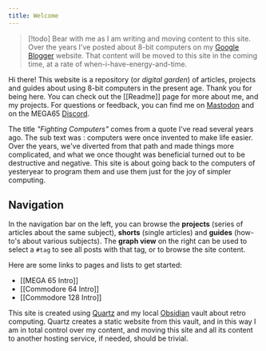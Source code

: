 ```yaml
---
title: Welcome
---
```

>[!todo]
>Bear with me as I am writing and moving content to this site. Over the years I've posted about 8-bit computers on my [Google Blogger](https://devdef.blogspot.com/) website. That content will be moved to this site in the coming time, at a rate of when-i-have-energy-and-time.

Hi there! This website is a repository (or *digital garden*) of articles, projects and guides about using 8-bit computers in the present age. Thank you for being here. You can check out the [[Readme]] page for more about me, and my projects. For questions or feedback, you can find me on [Mastodon](https://oldbytes.space/@wiebow) and on the MEGA65 [Discord](https://discord.com/invite/5DNvESf).

The title *"Fighting Computers"* comes from a quote I've read several years ago. The sub text was : computers were once invented to make life easier. Over the years, we've diverted from that path and made things more complicated, and what we once thought was beneficial turned out to be destructive and negative. This site is about going back to the computers of yesteryear to program them and use them just for the joy of simpler computing.

## Navigation

In the navigation bar on the left, you can browse the **projects** (series of articles about the same subject), **shorts** (single articles) and **guides** (how-to's about various subjects).
The **graph view** on the right can be used to select a `#tag` to see all posts with that tag, or to browse the site content.

Here are some links to pages and lists to get started:

* [[MEGA 65 Intro]]
* [[Commodore 64 Intro]]
* [[Commodore 128 Intro]]

This site is created using [Quartz](https://quartz.jzhao.xyz/) and my local [Obsidian](https://obsidian.md) vault about retro computing. Quartz creates a static website from this vault, and in this way I am in total control over my content, and moving this site and all its content to another hosting service, if needed, should be trivial.
